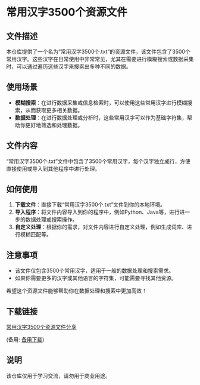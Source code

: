 # 常用汉字3500个资源文件

## 文件描述

本仓库提供了一个名为“常用汉字3500个.txt”的资源文件，该文件包含了3500个常用汉字。这些汉字在日常使用中非常常见，尤其在需要进行模糊搜索或数据采集时，可以通过遍历这些汉字来搜索出多种不同的数据。

## 使用场景

- **模糊搜索**：在进行数据采集或信息检索时，可以使用这些常用汉字进行模糊搜索，从而获取更多相关数据。
- **数据处理**：在进行数据处理或分析时，这些常用汉字可以作为基础字符集，帮助你更好地筛选和处理数据。

## 文件内容

“常用汉字3500个.txt”文件中包含了3500个常用汉字，每个汉字独立成行，方便直接使用或导入到其他程序中进行处理。

## 如何使用

1. **下载文件**：直接下载“常用汉字3500个.txt”文件到你的本地环境。
2. **导入程序**：将文件内容导入到你的程序中，例如Python、Java等，进行进一步的数据处理或搜索操作。
3. **自定义处理**：根据你的需求，对文件内容进行自定义处理，例如生成词库、进行模糊匹配等。

## 注意事项

- 该文件仅包含3500个常用汉字，适用于一般的数据处理和搜索需求。
- 如果你需要更多的汉字或其他语言的字符集，可能需要寻找其他资源。

希望这个资源文件能够帮助你在数据处理和搜索中更加高效！

## 下载链接
[常用汉字3500个资源文件分享](https://pan.quark.cn/s/7444bb78e10e) 

(备用: [备用下载](https://pan.baidu.com/s/16iCy7uNHT20u1BdK0jcoiQ?pwd=1234))

## 说明

该仓库仅用于学习交流，请勿用于商业用途。
